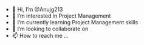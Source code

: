 - 👋 Hi, I’m @Anujg213
- 👀 I’m interested in Project Management 
- 🌱 I’m currently learning Project Management skills
- 💞️ I’m looking to collaborate on
- 📫 How to reach me ...

<!---
Anujg213/Anujg213 is a ✨ special ✨ repository because its `README.md` (this file) appears on your GitHub profile.
You can click the Preview link to take a look at your changes.
--->
